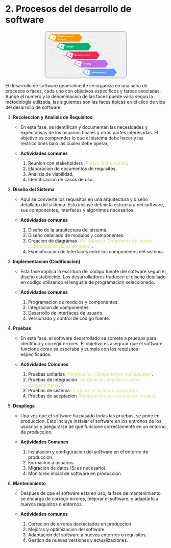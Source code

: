# 2. Procesos del desarrollo de software

<img src="vx_images/115674895846699.png" style="border: 3px solid #cacaca;border-radius:10px;display:block;width: 50%;margin-left: auto;margin-right: auto;margin-top:10px;">

El desarrollo de software generalmente se organiza en una seria de procesos o faces, cada uno con objetivos especificos y tareas asociadas. Aunqe el numero y la denominacion de las faces puede varia segun la metodologia utilizada, las siguientes son las faces tipicas en el cilco de vida del desarrollo de software:

1. **Recoleccion y Analisis de Requisitos**
    
    * En esta fase, se identifican y documentan las necesidades y expectativas de los usuarios finales y otras partes interesadas. El objetivo es comprender lo que el sistema debe hacer y las restricciones bajo las cuales debe operar,
    
    * **Actividades comunes**
        
        1. Reunion con stakeholders  <i style="color:#CFDE74">(Partes interesadas)</i>.
        2. Elaboracion de documentos  de requisitos.
        3. Analisis de viabilidad.
        4. Identificacion de casos de uso.
      
2. **Diseño del Sistema**

    * Aqui se convierte los requisitos en una arquitectura y diseño detallado del sistema. Esto incluye definir la estructura del software, sus componentes, interfaces y algoritmos necesarios.
    
    * **Actividades comunes**
        
        1. Diseño de la arquitectura del sistema.
        2. Diseño detallado de modulos y componentes.
        3. Creacion de diagramas <i style="color:#CFDE74">(Por ejemplo: Diagramas de clases, Diagramas de flujos de datos)</i>.
        4. Especificacion de Interfaces entre los componentes del sistema.
       
3. **Implementacion (Codificacion)**

    * Esta fase implica la escritura del codigo fuente del software segun el diseño establecido. Los desarrolladores traducen el diseño detallado en codigo utilizando el lenguaje de programacion seleccionado.
    
    * **Actividades comunes**
    
        1. Programacion de modulos y componentes.
        2. Integracion de componentes.
        3. Desarrollo de interfaces de usuario.
        4. Versionado y control de codigo fuente.
    
4. **Pruebas**

    * En esta fase, el software desarrollado se somete a pruebas para identifica y corregir errores. El objetivo es asegurar que el software funcione como se esperaba y cumpla con los requisitos especificados.
    
    * **Actividades Comunes** 
    
        1. Pruebas unitarias  <i style="color:#CFDE74">(Verificacion Componentes individuales)</i>.
        2. Pruebas de integracion  <i style="color:#CFDE74">(Verificar la integracion entre componentes)</i>.
        3. Pruebas de sistema  <i style="color:#CFDE74">(Verificar el sistema completo)</i>.
        4. Pruebas de aceptacion <i style="color:#CFDE74">(Verificacion con los usarios finales)</i>.
        
5. **Despliege**

    * Una vez que el software ha pasado todas las pruebas, se pone en produccion. Esto incluye instalar el software en los entronos de los usuarios y asegurarse de que funcione correctamente en un entorno de produccion.
    
    * **Actividades Comunes**
    
        1. Instalacion y configuracion del software en el entorno de produccion.
        2. Formacion a usuarios.
        3. Migracion de datos (Si es necesario).
        4. Monitoreo inicial de software en produccion.
        
6. **Mantenimiento**

    * Despues de que el software esta en uso, la fase de mantenimiento se encarga de corregir errores, mejorar el software, y adaptarlo a nuevos requisitos o entornos.
    
    * **Actividades comunes**
        
        1. Correcion de errores dectectados en produccion.
        2. Mejoras y optimizacion del software.
        3. Adaptacion del software a nuevos entornos o requisitos.
        4. Gestion de nuevas versiones y actualizaciones.
       

